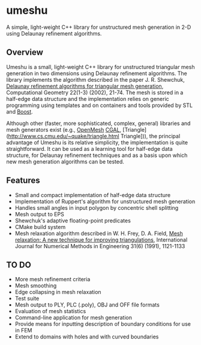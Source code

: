 umeshu
======

A simple, light-weight C++ library for unstructured mesh generation in 2-D using Delaunay refinement
algorithms.

Overview
--------

Umeshu is a small, light-weight C++ library for unstructured triangular mesh generation in two
dimensions using Delaunay refinement algorithms. The library implements the algorithm described in
the paper J. R. Shewchuk, [Delaunay refinement algorithms for triangular mesh
generation](http://dx.doi.org/10.1016/S0925-7721(01)00047-5), Computational Geometry 22(1-3) (2002),
21-74. The mesh is stored in a half-edge data structure and the implementation relies on generic
programming using templates and on containers and tools provided by STL and
[Boost](http://www.boost.org/).

Although other (faster, more sophisticated, complex, general) libraries and mesh generators exist
(e.g., [OpenMesh](http://www.openmesh.org/) [CGAL](http://www.cgal.org/),
 [Triangle](http://www.cs.cmu.edu/~quake/triangle.html Triangle])), the principal advantage of
Umeshu is its relative simplicity, the implementation is quite straightforward. It can be used as a
learning tool for half-edge data structure, for Delaunay refinement techniques and as a basis upon
which new mesh generation algorithms can be tested.

Features
--------

  * Small and compact implementation of half-edge data structure
  * Implementation of Ruppert's algorithm for unstructured mesh generation
  * Handles small angles in input polygon by concentric shell splitting
  * Mesh output to EPS
  * Shewchuk's adaptive floating-point predicates
  * CMake build system
  * Mesh relaxation algorithm described in W. H. Frey, D. A. Field, [Mesh relaxation: A new
  technique for improving triangulations](http://dx.doi.org/10.1002/nme.1620310607), International
  Journal for Numerical Methods in Engineering 31(6) (1991), 1121-1133

TO DO
-----

  * More mesh refinement criteria
  * Mesh smoothing
  * Edge collapsing in mesh relaxation
  * Test suite
  * Mesh output to PLY, PLC (.poly), OBJ and OFF file formats
  * Evaluation of mesh statistics
  * Command-line application for mesh generation
  * Provide means for inputting description of boundary conditions for use in FEM
  * Extend to domains with holes and with curved boundaries

